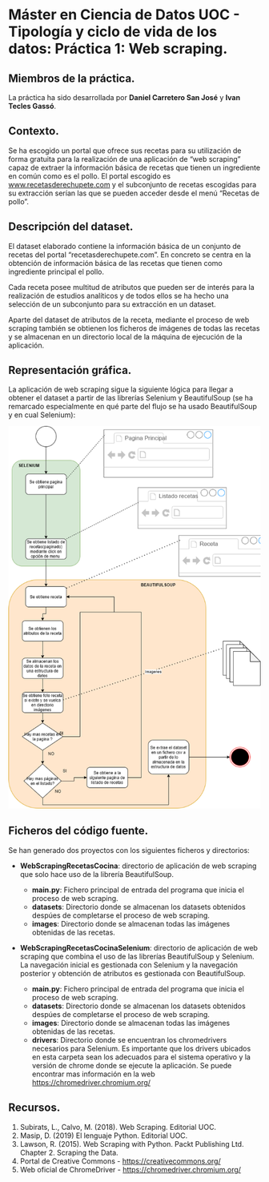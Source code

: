# Máster en Ciencia de Datos UOC - Tipología y ciclo de vida de los datos: Práctica 1: Web scraping.

## Miembros de la práctica.

La práctica ha sido desarrollada por **Daniel Carretero San José** y **Ivan Tecles Gassó**.

## Contexto.

Se ha escogido un portal que ofrece sus recetas para su utilización de forma gratuita para la realización de una aplicación de “web scraping” capaz de extraer la información básica de recetas que tienen un ingrediente en común como es el pollo. El portal escogido es www.recetasderechupete.com y el subconjunto de recetas escogidas para su extracción serían las que se pueden acceder desde el menú “Recetas de pollo”.

## Descripción del dataset.

El dataset elaborado contiene la información básica de un conjunto de recetas del portal “recetasderechupete.com”. En concreto se centra en la obtención de información básica de las recetas que tienen como ingrediente principal el pollo. 

Cada receta posee multitud de atributos que pueden ser de interés para la realización de estudios analíticos y de todos ellos se ha hecho una selección de un subconjunto para su extracción en un dataset.

Aparte del dataset de atributos de la receta, mediante el proceso de web scraping también se obtienen los ficheros de imágenes de todas las recetas y se almacenan en un directorio local de la máquina de ejecución de la aplicación.

## Representación gráfica.

La aplicación de web scraping sigue la siguiente lógica para llegar a obtener el dataset a partir de las librerías Selenium y BeautifulSoup (se ha remarcado especialmente en qué parte del flujo se ha usado BeautifulSoup y en cual Selenium):

![Representación Gráfica](WebScrapingRecetasCocinaSelenium/info/diagram.png?raw=true "Representación Gráfica")

## Ficheros del código fuente.

Se han generado dos proyectos con los siguientes ficheros y directorios:
* **WebScrapingRecetasCocina**: directorio de aplicación de web scraping que solo hace uso de la librería BeautifulSoup.
  * **main.py**: Fichero principal de entrada del programa que inicia el proceso de web scraping.
  * **datasets**: Directorio donde se almacenan los datasets obtenidos despúes de completarse el proceso de web scraping.
  * **images**: Directorio donde se almacenan todas las imágenes obtenidas de las recetas.

* **WebScrapingRecetasCocinaSelenium**: directorio de aplicación de web scraping que combina el uso de las librerías BeautifulSoup y Selenium. La navegación inicial es gestionada con Selenium y la navegación posterior y obtención de atributos es gestionada con BeautifulSoup. 
  * **main.py**: Fichero principal de entrada del programa que inicia el proceso de web scraping.
  * **datasets**: Directorio donde se almacenan los datasets obtenidos despúes de completarse el proceso de web scraping.
  * **images**: Directorio donde se almacenan todas las imágenes obtenidas de las recetas.
  * **drivers**: Directorio donde se encuentran los chromedrivers necesarios para Selenium. Es importante que los drivers ubicados en esta carpeta sean los adecuados para el sistema operativo y la versión de chrome donde se ejecute la aplicación. Se puede encontrar mas información en la web https://chromedriver.chromium.org/

  
## Recursos.

1. Subirats, L., Calvo, M. (2018). Web Scraping. Editorial UOC.
2. Masip, D. (2019) El lenguaje Python. Editorial UOC.
3. Lawson, R. (2015). Web Scraping with Python. Packt Publishing Ltd. Chapter 2.
Scraping the Data.
4. Portal de Creative Commons - https://creativecommons.org/
5. Web oficial de ChromeDriver - https://chromedriver.chromium.org/